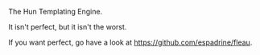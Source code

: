 The Hun Templating Engine.

It isn't perfect, but it isn't the worst.

If you want perfect, go have a look at <https://github.com/espadrine/fleau>.

